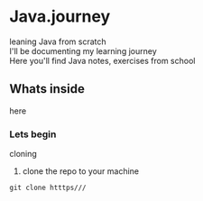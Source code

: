 # Java.journey
leaning Java from scratch  
I'll be documenting my learning journey  
Here you'll find Java notes, exercises from school
## Whats inside
here 
### Lets begin
cloning  
1. clone the repo to your machine
```dtd
git clone htttps///

```
